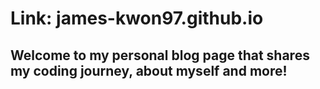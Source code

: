 # Link: james-kwon97.github.io

## Welcome to my personal blog page that shares my coding journey, about myself and more!
